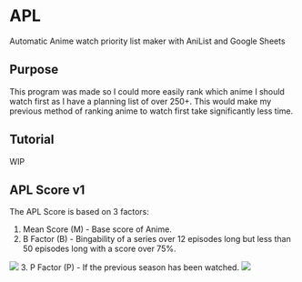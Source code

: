 # APL
Automatic Anime watch priority list maker with AniList and Google Sheets

## Purpose
This program was made so I could more easily rank which anime I should watch first as I have a planning list of over 250+. This would make my previous method of ranking anime to watch first take significantly less time.

## Tutorial
WIP

## APL Score v1
The APL Score is based on 3 factors:
1. Mean Score (M) - Base score of Anime.
2. B Factor (B) - Bingability of a series over 12 episodes long but less than 50 episodes long with a score over 75%.
<img src="https://render.githubusercontent.com/render/math?math=B=(M-75)*10^-2">
3. P Factor (P) - If the previous season has been watched.

<img src="https://render.githubusercontent.com/render/math?math=APL%20Score%20=%20M%20\times%20(1%20%2B%20(B%20%2B%20P))">

